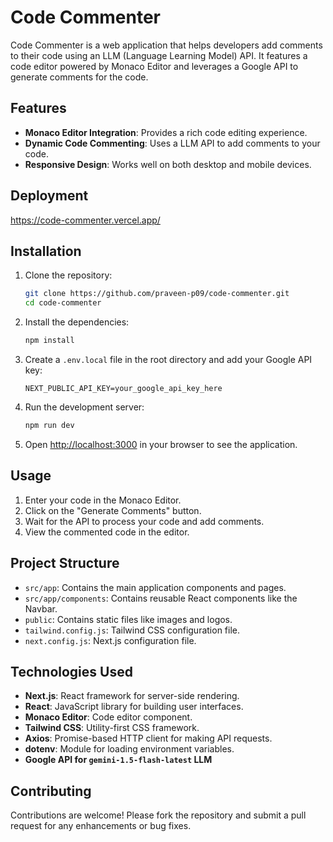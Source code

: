 # Code Commenter

Code Commenter is a web application that helps developers add comments to their code using an LLM (Language Learning Model) API. It features a code editor powered by Monaco Editor and leverages a Google API to generate comments for the code.

## Features

- **Monaco Editor Integration**: Provides a rich code editing experience.
- **Dynamic Code Commenting**: Uses a LLM API to add comments to your code.
- **Responsive Design**: Works well on both desktop and mobile devices.

## Deployment

https://code-commenter.vercel.app/

## Installation

1. Clone the repository:
    ```sh
    git clone https://github.com/praveen-p09/code-commenter.git
    cd code-commenter
    ```

2. Install the dependencies:
    ```sh
    npm install
    ```

3. Create a `.env.local` file in the root directory and add your Google API key:
    ```env
    NEXT_PUBLIC_API_KEY=your_google_api_key_here
    ```

4. Run the development server:
    ```sh
    npm run dev
    ```

5. Open [http://localhost:3000](http://localhost:3000) in your browser to see the application.

## Usage

1. Enter your code in the Monaco Editor.
2. Click on the "Generate Comments" button.
3. Wait for the API to process your code and add comments.
4. View the commented code in the editor.

## Project Structure

- `src/app`: Contains the main application components and pages.
- `src/app/components`: Contains reusable React components like the Navbar.
- `public`: Contains static files like images and logos.
- `tailwind.config.js`: Tailwind CSS configuration file.
- `next.config.js`: Next.js configuration file.

## Technologies Used

- **Next.js**: React framework for server-side rendering.
- **React**: JavaScript library for building user interfaces.
- **Monaco Editor**: Code editor component.
- **Tailwind CSS**: Utility-first CSS framework.
- **Axios**: Promise-based HTTP client for making API requests.
- **dotenv**: Module for loading environment variables.
- **Google API for `gemini-1.5-flash-latest` LLM**

## Contributing

Contributions are welcome! Please fork the repository and submit a pull request for any enhancements or bug fixes.

